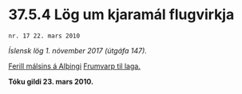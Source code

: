 # 37.5.4 Lög um kjaramál flugvirkja

`nr. 17 22. mars 2010`

_Íslensk lög 1. nóvember 2017 (útgáfa 147)._

[Ferill málsins á Alþingi](https://www.althingi.is/thingstorf/thingmalalistar-eftir-thingum/ferill/?ltg=138&mnr=483)
[Frumvarp til laga.](https://www.althingi.is/altext/138/s/0834.html)

**Tóku gildi 23. mars 2010.**

